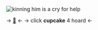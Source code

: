 ![kinning him is a cry for help](https://cdn.discordapp.com/attachments/852782813186490408/1121665672930398338/IMG_7646.gif)

-> [:cupcake:](https://rentry.co/angelstruck) <-
-> click **cupcake** 4 hoard <-